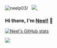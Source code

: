 <p align="left"> 
 <img src=https://komarev.com/ghpvc/?username=neelp03 alt=neelp03/> 
 &nbsp; 
 
  
  <a href="https://www.linkedin.com/in/neel-patel-01/">
    <img src="https://img.shields.io/badge/Neel-Patel-blue?style=flat&logo=linkedin">
  </a> &nbsp;   

### Hi there, I'm [Neel!](https://www.linkedin.com/in/neel-patel-01/) 👋

<!--
Here are some ideas to get you started:

- 🔭 I’m currently working on ...
- 🌱 I’m currently learning ...
- 👯 I’m looking to collaborate on ...
- 🤔 I’m looking for help with ...
- 💬 Ask me about ...
- 📫 How to reach me: ...
- 😄 Pronouns: ...
- ⚡ Fun fact: ...
-->


<a href="https://github.com/neelp03/neelp03">
  <img align="center" src="https://github-readme-stats.vercel.app/api?username=neelp03&hide=issues,prs&count_private=true&show_icons=true&theme=dark&include_all_commits=true" alt="Neel's GitHub stats" />
 </a>
 <p>     </p>
 <a href="https://github.com/neelp03/neelp03">
  <img align="center" src="https://github-readme-stats.vercel.app/api/top-langs/?username=neelp03&layout=compact&theme=dark" />
  </a>

